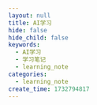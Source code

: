 ```yaml
---
layout: null
title: AI学习
hide: false
hide_child: false
keywords:
  - AI学习
  - 学习笔记
  - learning_note
categories:
  - learning_note
create_time: 1732794817
---
```




